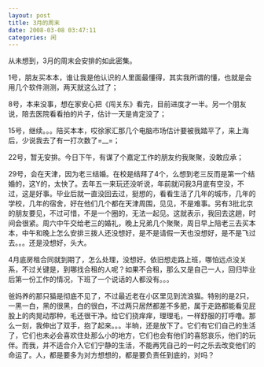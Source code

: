 ```yaml
---
layout: post
title: 3月的周末
date: 2008-03-08 03:47:11
categories: 闲
---
```

从未想到，3月的周末会安排的如此密集。

1号，朋友买本本，谁让我是他认识的人里面最懂得，其实我所谓的懂，也就是会用几个软件测测，两天就这么过了；

8号，本来没事，想在家安心把《闯关东》看完，目前进度才一半。另一个朋友说，陪去医院看看拍的片子，估计一天是肯定没了；

15号，继续。。。陪买本本，哎徐家汇那几个电脑市场估计要被我踏平了，来上海后，少说我去了有一打次数了=__=；

22号，暂无安排。今日下午，有谋了个嘉定工作的朋友约我聚聚，没敢应承；

29号，会在天津，因为老三结婚。在校是结拜了4个，么想到老三反而是第一个结婚的，这Y的，太快了。去年五一来玩还没听说，年前就问我3月底有空没，不过，这是好事。毕业后就一直没回去过，挺想的，看看生活了几年的城市，几年的学校，几年的宿舍，好在他们几个都在天津周围，见见，不是难事。另有3批北京的朋友要见，不过可惜，不是一个圈的，无法一起见。这就表示，我回去这趟，时间会很紧。周六中午交给老三的婚礼，晚上兄弟几个聚聚，周日早上陪老三去买本本，中午和晚上怎么安排三拨人还没想好，是不是请假一天也没想好，是不是飞过去。。。还是没想好，头大。

4月底房租合同就到期了，怎么处理，没想好。依旧想走路上班，哪怕远点没关系，不过关键是，到哪找合租的人呢？如果不合租，那么又是自己一人，回归毕业后第一份工作的情况，下班了一个说话的人都没有。。。

爸妈养的那只猫是彻底不见了，不过最近老在小区里见到流浪猫。特别的是2只，一黑一白，黑的很黑，白的很白，不过两只居然都差不多肥，属于走路都能看见屁股上的肉晃动那种，毛还很干净。给它们挠痒痒，理理毛，一样舒服的打呼噜。那么一刻，我伸出了双手，抱了起来。。。半晌，还是放下了。它们有它们自己的生活了，它们也未必会喜欢住处那么小的地方，它们也会有他们的喜怒哀乐，他们的玩伴。而我，并不适合介入它们宁静的生活，不能再凭自己的一时之乐去改变他们的命运了。人，都是要多为对方想想的，都是要负责任到底的，对吗？
